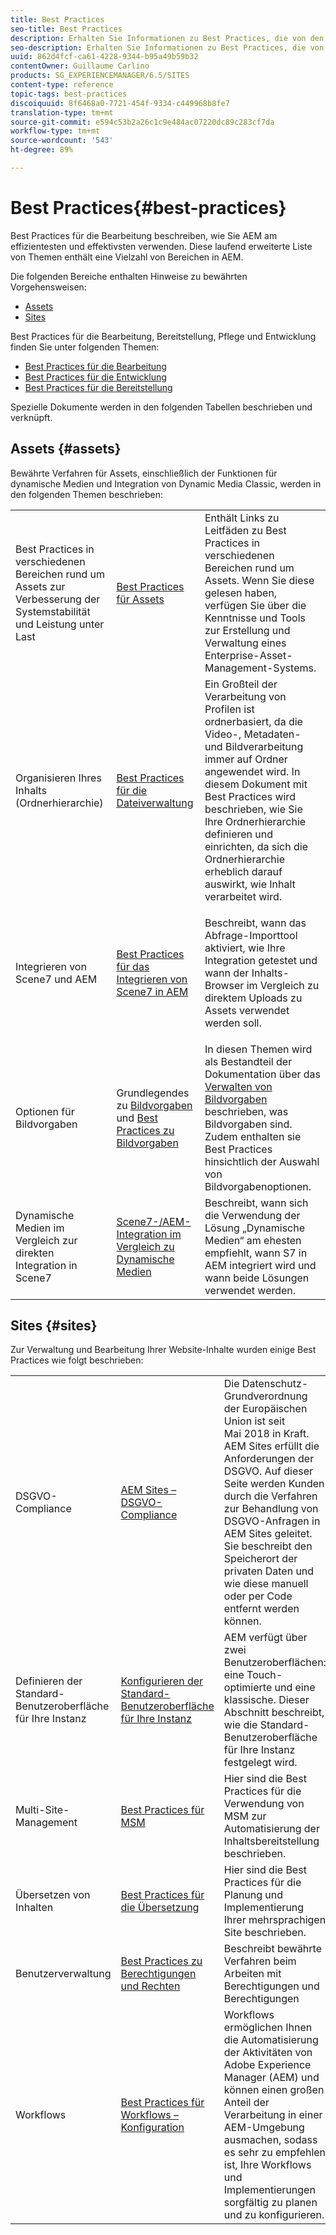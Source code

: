 ```yaml
---
title: Best Practices
seo-title: Best Practices
description: Erhalten Sie Informationen zu Best Practices, die von den Entwicklungs- und Beratungsteams von Adobe zusammengestellt wurden, um Administratoren einen schnellen Einstieg zu ermöglichen.
seo-description: Erhalten Sie Informationen zu Best Practices, die von den Entwicklungs- und Beratungsteams von Adobe zusammengestellt wurden, um Administratoren einen schnellen Einstieg zu ermöglichen.
uuid: 862d4fcf-ca61-4228-9344-b95a49b59b32
contentOwner: Guillaume Carlino
products: SG_EXPERIENCEMANAGER/6.5/SITES
content-type: reference
topic-tags: best-practices
discoiquuid: 8f6468a0-7721-454f-9334-c449968b8fe7
translation-type: tm+mt
source-git-commit: e594c53b2a26c1c9e484ac07220dc89c283cf7da
workflow-type: tm+mt
source-wordcount: '543'
ht-degree: 89%

---
```



# Best Practices{#best-practices}

Best Practices für die Bearbeitung beschreiben, wie Sie AEM am effizientesten und effektivsten verwenden. Diese laufend erweiterte Liste von Themen enthält eine Vielzahl von Bereichen in AEM.

Die folgenden Bereiche enthalten Hinweise zu bewährten Vorgehensweisen:

* [Assets](#assets)
* [Sites](#sites)

Best Practices für die Bearbeitung, Bereitstellung, Pflege und Entwicklung finden Sie unter folgenden Themen:

* [Best Practices für die Bearbeitung](/help/sites-authoring/best-practices.md)
* [Best Practices für die Entwicklung](/help/sites-developing/best-practices.md)
* [Best Practices für die Bereitstellung](/help/sites-deploying/best-practices.md)

Spezielle Dokumente werden in den folgenden Tabellen beschrieben und verknüpft.

## Assets {#assets}

Bewährte Verfahren für Assets, einschließlich der Funktionen für dynamische Medien und Integration von Dynamic Media Classic, werden in den folgenden Themen beschrieben:

<table>
 <tbody>
  <tr>
   <td>Best Practices in verschiedenen Bereichen rund um Assets zur Verbesserung der Systemstabilität und Leistung unter Last</td>
   <td><a href="/help/assets/best-practices-for-assets.md">Best Practices für Assets</a></td>
   <td>Enthält Links zu Leitfäden zu Best Practices in verschiedenen Bereichen rund um Assets. Wenn Sie diese gelesen haben, verfügen Sie über die Kenntnisse und Tools zur Erstellung und Verwaltung eines Enterprise-Asset-Management-Systems.</td>
  </tr>
  <tr>
   <td>Organisieren Ihres Inhalts (Ordnerhierarchie)</td>
   <td><a href="/help/assets/organize-assets.md">Best Practices für die Dateiverwaltung</a></td>
   <td>Ein Großteil der Verarbeitung von Profilen ist ordnerbasiert, da die Video-, Metadaten- und Bildverarbeitung immer auf Ordner angewendet wird. In diesem Dokument mit Best Practices wird beschrieben, wie Sie Ihre Ordnerhierarchie definieren und einrichten, da sich die Ordnerhierarchie erheblich darauf auswirkt, wie Inhalt verarbeitet wird. </td>
  </tr>
  <tr>
   <td>Integrieren von Scene7 und AEM</td>
   <td><a href="/help/sites-administering/scene7.md#best-practices-for-integrating-scene-with-aem">Best Practices für das Integrieren von Scene7 in AEM</a></td>
   <td><p>Beschreibt, wann das Abfrage-Importtool aktiviert, wie Ihre Integration getestet und wann der Inhalts-Browser im Vergleich zu direktem Uploads zu Assets verwendet werden soll.</p> </td>
  </tr>
  <tr>
   <td>Optionen für Bildvorgaben</td>
   <td>Grundlegendes zu <a href="/help/assets/managing-image-presets.md#understanding-image-presets">Bildvorgaben</a> und <a href="/help/assets/managing-image-presets.md#image-preset-options">Best Practices zu Bildvorgaben</a></td>
   <td>In diesen Themen wird als Bestandteil der Dokumentation über das <a href="/help/assets/managing-image-presets.md">Verwalten von Bildvorgaben</a> beschrieben, was Bildvorgaben sind. Zudem enthalten sie Best Practices hinsichtlich der Auswahl von Bildvorgabenoptionen.</td>
  </tr>
  <tr>
   <td>Dynamische Medien im Vergleich zur direkten Integration in Scene7</td>
   <td><a href="/help/sites-administering/scene7.md#aem-scene-integration-versus-dynamic-media">Scene7-/AEM-Integration im Vergleich zu Dynamische Medien</a></td>
   <td>Beschreibt, wann sich die Verwendung der Lösung „Dynamische Medien“ am ehesten empfiehlt, wann S7 in AEM integriert wird und wann beide Lösungen verwendet werden.</td>
  </tr>
 </tbody>
</table>

## Sites {#sites}

Zur Verwaltung und Bearbeitung Ihrer Website-Inhalte wurden einige Best Practices wie folgt beschrieben:

<table>
 <tbody>
  <tr>
   <td>DSGVO-Compliance</td>
   <td><a href="/help/sites-administering/gdpr-compliance-sites.md">AEM Sites – DSGVO-Compliance</a></td>
   <td>Die Datenschutz-Grundverordnung der Europäischen Union ist seit Mai 2018 in Kraft. AEM Sites erfüllt die Anforderungen der DSGVO. Auf dieser Seite werden Kunden durch die Verfahren zur Behandlung von DSGVO-Anfragen in AEM Sites geleitet. Sie beschreibt den Speicherort der privaten Daten und wie diese manuell oder per Code entfernt werden können.</td>
  </tr>
  <tr>
   <td>Definieren der Standard-Benutzeroberfläche für Ihre Instanz</td>
   <td><p><a href="/help/sites-authoring/select-ui.md#configuring-the-default-ui-for-your-instance">Konfigurieren der Standard-Benutzeroberfläche für Ihre Instanz</a></p> </td>
   <td>AEM verfügt über zwei Benutzeroberflächen: eine Touch-optimierte und eine klassische. Dieser Abschnitt beschreibt, wie die Standard-Benutzeroberfläche für Ihre Instanz festgelegt wird.</td>
  </tr>
  <tr>
   <td>Multi-Site-Management</td>
   <td><a href="/help/sites-administering/msm-best-practices.md">Best Practices für MSM</a></td>
   <td>Hier sind die Best Practices für die Verwendung von MSM zur Automatisierung der Inhaltsbereitstellung beschrieben. </td>
  </tr>
  <tr>
   <td>Übersetzen von Inhalten</td>
   <td><a href="/help/sites-administering/tc-bp.md">Best Practices für die Übersetzung</a></td>
   <td>Hier sind die Best Practices für die Planung und Implementierung Ihrer mehrsprachigen Site beschrieben.</td>
  </tr>
  <tr>
   <td>Benutzerverwaltung</td>
   <td><a href="/help/sites-administering/security.md#best-practices">Best Practices zu Berechtigungen und Rechten</a></td>
   <td>Beschreibt bewährte Verfahren beim Arbeiten mit Berechtigungen und Berechtigungen </td>
  </tr>
  <tr>
   <td>Workflows  </td>
   <td><a href="/help/sites-developing/workflows-best-practices.md#configuration">Best Practices für Workflows – Konfiguration</a></td>
   <td>Workflows ermöglichen Ihnen die Automatisierung der Aktivitäten von Adobe Experience Manager (AEM) und können einen großen Anteil der Verarbeitung in einer AEM-Umgebung ausmachen, sodass es sehr zu empfehlen ist, Ihre Workflows und Implementierungen sorgfältig zu planen und zu konfigurieren.</td>
  </tr>
 </tbody>
</table>

